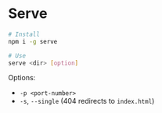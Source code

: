 # Serve

```bash
# Install
npm i -g serve
```

```bash
# Use
serve <dir> [option]
```

Options:

- `-p <port-number>`
- `-s`, `--single` (404 redirects to `index.html`)
